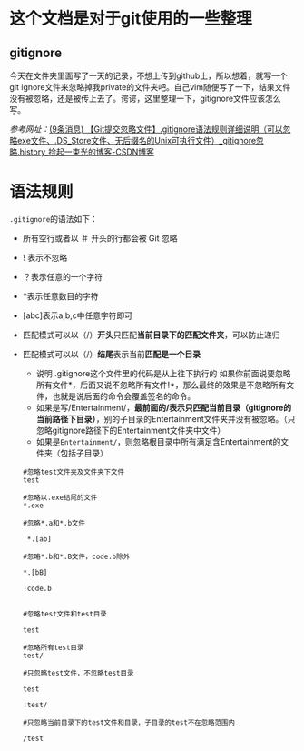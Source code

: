 # 这个文档是对于git使用的一些整理

## gitignore

今天在文件夹里面写了一天的记录，不想上传到github上，所以想着，就写一个git ignore文件来忽略掉我private的文件夹吧。自己vim随便写了一下，结果文件没有被忽略，还是被传上去了。谔谔，这里整理一下，gitignore文件应该怎么写。

*参考网址：*[(9条消息) 【Git提交忽略文件】.gitignore语法规则详细说明（可以忽略exe文件、.DS_Store文件、无后缀名的Unix可执行文件）_gitignore忽略.history\_捡起一束光的博客-CSDN博客](https://blog.csdn.net/qq_43827595/article/details/100048727)

# 语法规则

`.gitignore`的语法如下：

- 所有空行或者以 ＃ 开头的行都会被 Git 忽略

- ! 表示不忽略

- ？表示任意的一个字符

- *表示任意数目的字符

- [abc]表示a,b,c中任意字符即可

- 匹配模式可以以（/）**开头**只匹配**当前目录下的匹配文件夹**，可以防止递归

- 匹配模式可以以（/）**结尾**表示当前**匹配是一个目录**

	- 说明
		.gitignore这个文件里的代码是从上往下执行的
		如果你前面说要忽略所有文件*，后面又说不忽略所有文件!*，那么最终的效果是不忽略所有文件，也就是说后面的命令会覆盖签名的命令。
	- 如果是写/Entertainment/，**最前面的/表示只匹配当前目录（gitignore的当前路径下目录）**，别的子目录的Entertainment文件夹并没有被忽略。（只忽略gitignore路径下的Entertainment文件夹中文件）
	- 如果是`Entertainment/`，则忽略根目录中所有满足含Entertainment的文件夹（包括子目录）

	

	```git
	#忽略test文件夹及文件夹下文件
	test
	
	#忽略以.exe结尾的文件
	*.exe
	
	#忽略*.a和*.b文件 
	
	 *.[ab]
	
	#忽略*.b和*.B文件，code.b除外
	
	*.[bB]
	
	!code.b
	
	
	#忽略test文件和test目录
	
	test
	
	#忽略所有test目录
	test/
	
	#只忽略test文件，不忽略test目录
	
	test
	
	!test/
	
	#只忽略当前目录下的test文件和目录，子目录的test不在忽略范围内
	
	/test
	
	
	```

	